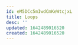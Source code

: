 ```yaml
---
id: eM5DCc5mIwdCmKeWtcjxL
title: Loops
desc: ''
updated: 1642489016520
created: 1642489016520
---
```


